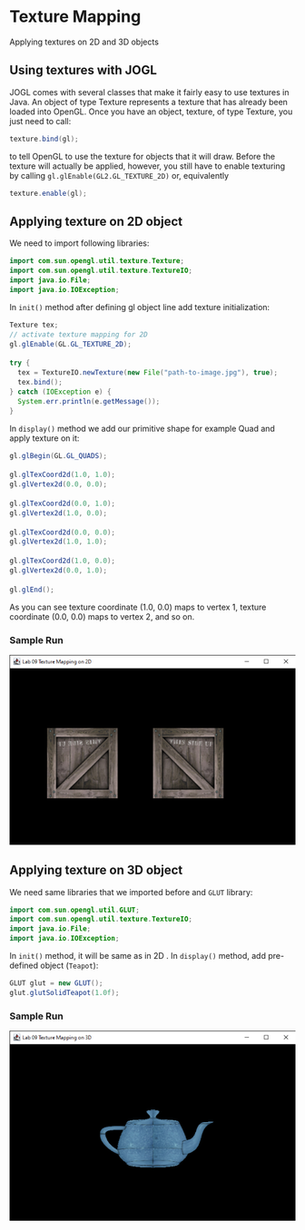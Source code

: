 # Texture Mapping

Applying textures on 2D and 3D objects

## Using textures with JOGL

JOGL comes with several classes that make it fairly easy to use textures in Java. An object of type Texture represents a texture that has already been loaded into OpenGL. Once you have an object, texture, of type Texture, you just need to
call:

```java
texture.bind(gl);
```

to tell OpenGL to use the texture for objects that it will draw. Before the texture will actually be applied, however, you still have to enable texturing by calling `gl.glEnable(GL2.GL_TEXTURE_2D)` or, equivalently

```java
texture.enable(gl);
```

## Applying texture on 2D object

We need to import following libraries:

```java
import com.sun.opengl.util.texture.Texture;
import com.sun.opengl.util.texture.TextureIO;
import java.io.File;
import java.io.IOException;
```

In `init()` method after defining gl object line add texture initialization:

```java
Texture tex;
// activate texture mapping for 2D
gl.glEnable(GL.GL_TEXTURE_2D);

try {
  tex = TextureIO.newTexture(new File("path-to-image.jpg"), true);
  tex.bind();
} catch (IOException e) {
  System.err.println(e.getMessage());
}
```

In `display()` method we add our primitive shape for example Quad and apply texture on it:

```java
gl.glBegin(GL.GL_QUADS);

gl.glTexCoord2d(1.0, 1.0);
gl.glVertex2d(0.0, 0.0);

gl.glTexCoord2d(0.0, 1.0);
gl.glVertex2d(1.0, 0.0);

gl.glTexCoord2d(0.0, 0.0);
gl.glVertex2d(1.0, 1.0);

gl.glTexCoord2d(1.0, 0.0);
gl.glVertex2d(0.0, 1.0);

gl.glEnd();
```

As you can see texture coordinate (1.0, 0.0) maps to vertex 1, texture coordinate (0.0, 0.0) maps to vertex 2, and so on.


### Sample Run
![Applying texture on quad](/screen-shots/lab09/2d.png)

## Applying texture on 3D object

We need same libraries that we imported before and `GLUT` library:

```java
import com.sun.opengl.util.GLUT;
import com.sun.opengl.util.texture.TextureIO;
import java.io.File;
import java.io.IOException;
```

In `init()` method, it will be same as in 2D . In `display()` method, add pre-defined object (`Teapot`):

```java
GLUT glut = new GLUT();
glut.glutSolidTeapot(1.0f);
```

### Sample Run
![Applying texture on quad](/screen-shots/lab09/3d.png)